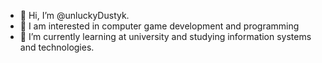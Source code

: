 - 👋 Hi, I’m @unluckyDustyk.
- 👀 I am interested in computer game development and programming
- 🌱 I’m currently learning at university and studying information systems and technologies. 
<!---
unluckyDustyk/unluckyDustyk is a ✨ special ✨ repository because its `README.md` (this file) appears on your GitHub profile.
You can click the Preview link to take a look at your changes.
--->
